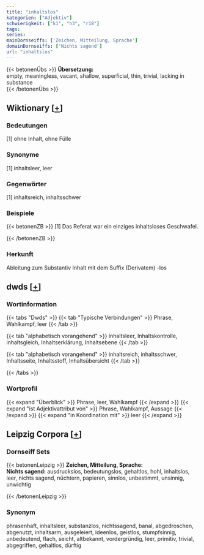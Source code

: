 ```yaml
---
title: "inhaltslos"
kategorien: ["Adjektiv"]
schwierigkeit: ["k1", "h3", "r18"]
tags:
series:
mainDornseiffs: ['Zeichen, Mitteilung, Sprache']
domainDornseiffs: ['Nichts sagend']
url: "inhaltslos"
---
```


{{< betonenÜbs >}}
**Übersetzung:**  
empty, meaningless, vacant, shallow, superficial, thin, trivial, lacking in substance  
{{< /betonenÜbs >}}

## Wiktionary [[+](https://de.wiktionary.org/wiki/inhaltslos)]

### Bedeutungen
[1] ohne Inhalt, ohne Fülle  

### Synonyme
[1] inhaltsleer, leer  

### Gegenwörter
[1] inhaltsreich, inhaltsschwer  

### Beispiele
{{< betonenZB >}}
[1] Das Referat war ein einziges inhaltsloses Geschwafel.  

{{< /betonenZB >}}
### Herkunft
Ableitung zum Substantiv Inhalt mit dem Suffix (Derivatem) -los  



## dwds [[+](https://www.dwds.de/wb/inhaltslos)]

### Wortinformation
{{< tabs "Dwds" >}}
{{< tab "Typische Verbindungen" >}}
Phrase, Wahlkampf, leer
{{< /tab >}}

{{< tab "alphabetisch vorangehend" >}}
inhaltsleer, Inhaltskontrolle, inhaltsgleich, Inhaltserklärung, Inhaltsebene
{{< /tab >}}

{{< tab "alphabetisch vorangehend" >}}
inhaltsreich, inhaltsschwer, Inhaltsseite, Inhaltsstoff, Inhaltsübersicht
{{< /tab >}}

{{< /tabs >}}

### Wortprofil
{{< expand "Überblick" >}} Phrase, leer, Wahlkampf {{< /expand >}}
{{< expand "ist Adjektivattribut von" >}} Phrase, Wahlkampf, Aussage {{< /expand >}}
{{< expand "in Koordination mit" >}} leer {{< /expand >}}

## Leipzig Corpora [[+](https://corpora.uni-leipzig.de/en/res?word=inhaltslos&corpusId=deu_newscrawl-public_2018)]

### Dornseiff Sets
{{< betonenLeipzig >}}
**Zeichen, Mitteilung, Sprache:**  
**Nichts sagend:** ausdruckslos, bedeutungslos, gehaltlos, hohl, inhaltslos, leer, nichts sagend, nüchtern, papieren, sinnlos, unbestimmt, unsinnig, unwichtig  

{{< /betonenLeipzig >}}

### Synonym
phrasenhaft, inhaltsleer, substanzlos, nichtssagend, banal, abgedroschen, abgenutzt, inhaltsarm, ausgeleiert, ideenlos, geistlos, stumpfsinnig, unbedeutend, flach, seicht, altbekannt, vordergründig, leer, primitiv, trivial, abgegriffen, gehaltlos, dürftig

